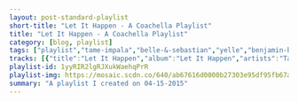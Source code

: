 ```yaml
---
layout: post-standard-playlist
short-title: "Let It Happen - A Coachella Playlist"
title: "Let It Happen - A Coachella Playlist"
category: [blog, playlist]
tags: ["playlist","tame-impala","belle-&-sebastian","yelle","benjamin-booker","jack-white","built-to-spill","interpol","tame-impala","florence-+-the-machine","st.-vincent","mac-demarco","st.-paul-&-the-broken-bones","allah-las","panda-bear","ratatat","glass-animals","brand-new","benjamin-booker","kasabian","the-war-on-drugs","tycho","parquet-courts","kasabian","saint-motel","sylvan-esso","ratatat","jack-white","jenny-lewis","the-goastt-(the-ghost-of-a-saber-tooth-tiger)","st.-paul-&-the-broken-bones"]
tracks: [{"title":"Let It Happen","album":"Let It Happen","artists":"Tame Impala"},{"title":"The Party Line","album":"Girls in Peacetime Want to Dance","artists":"Belle & Sebastian"},{"title":"Complètement fou","album":"Complètement fou","artists":"Yelle"},{"title":"Always Waiting","album":"Benjamin Booker","artists":"Benjamin Booker"},{"title":"Sixteen Saltines","album":"Blunderbuss","artists":"Jack White"},{"title":"Liar","album":"You In Reverse (U.S. Version)","artists":"Built To Spill"},{"title":"Lights","album":"Interpol","artists":"Interpol"},{"title":"Be Above It","album":"Lonerism","artists":"Tame Impala"},{"title":"Dog Days Are Over","album":"Lungs","artists":"Florence + The Machine"},{"title":"Digital Witness","album":"St. Vincent","artists":"St. Vincent"},{"title":"Blue Boy","album":"Salad Days","artists":"Mac DeMarco"},{"title":"Sugar Dyed","album":"Half the City","artists":"St. Paul & The Broken Bones"},{"title":"Catamaran","album":"Allah-Las","artists":"Allah-Las"},{"title":"Slow Motion","album":"Tomboy","artists":"Panda Bear"},{"title":"Wildcat","album":"Classics","artists":"Ratatat"},{"title":"Toes","album":"ZABA","artists":"Glass Animals"},{"title":"Magazines","album":"Your Favorite Weapon","artists":"Brand New"},{"title":"Violent Shiver","album":"Benjamin Booker","artists":"Benjamin Booker"},{"title":"Club Foot","album":"Kasabian","artists":"Kasabian"},{"title":"Red Eyes","album":"Lost In The Dream","artists":"The War On Drugs"},{"title":"A Walk","album":"Dive","artists":"Tycho"},{"title":"Borrowed Time","album":"Light Up Gold","artists":"Parquet Courts"},{"title":"Days Are Forgotten","album":"Velociraptor!","artists":"Kasabian"},{"title":"My Type","album":"My Type EP","artists":"Saint Motel"},{"title":"Dreamy Bruises","album":"Sylvan Esso","artists":"Sylvan Esso"},{"title":"Neckbrace","album":"LP4","artists":"Ratatat"},{"title":"That Black Bat Licorice","album":"Lazaretto","artists":"Jack White"},{"title":"The Big Guns","album":"Rabbit Fur Coat","artists":"Jenny Lewis"},{"title":"Animals","album":"Midnight Sun","artists":"The GOASTT (The Ghost Of A Saber Tooth Tiger)"},{"title":"Broken Bones & Pocket Change","album":"Half the City","artists":"St. Paul & The Broken Bones"}]
playlist-id: 1yyRIR2lgRJXukWaehqPrR
playlist-img: https://mosaic.scdn.co/640/ab67616d0000b27303e95df95fb67ac75965e381ab67616d0000b27331521abf3574d6f66084f366ab67616d0000b2739e1cfc756886ac782e363d79ab67616d0000b273a84efe4704b8869e487cebff
summary: "A playlist I created on 04-15-2015"
---
```

